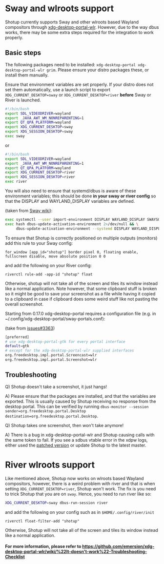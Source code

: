 # Sway and wlroots support
Shotup currently supports Sway and other wlroots based Wayland compositors through [xdg-desktop-portal-wlr](https://github.com/emersion/xdg-desktop-portal-wlr). However, due to the way dbus works, there may be some extra steps required for the integration to work properly.

## Basic steps
The following packages need to be installed: `xdg-desktop-portal xdg-desktop-portal-wlr grim`. Please ensure your distro packages these, or install them manually.

Ensure that environment variables are set properly. If your distro does not set them automatically, use a launch script to export `XDG_CURRENT_DESKTOP=sway` or `XDG_CURRENT_DESKTOP=river` **before** Sway or River is launched.
```sh
#!/bin/bash
export SDL_VIDEODRIVER=wayland
export _JAVA_AWT_WM_NONREPARENTING=1
export QT_QPA_PLATFORM=wayland
export XDG_CURRENT_DESKTOP=sway
export XDG_SESSION_DESKTOP=sway
exec sway
```

or


```sh
#!/bin/bash
export SDL_VIDEODRIVER=wayland
export _JAVA_AWT_WM_NONREPARENTING=1
export QT_QPA_PLATFORM=wayland
export XDG_CURRENT_DESKTOP=river
export XDG_SESSION_DESKTOP=river
exec river
```

You will also need to ensure that systemd/dbus is aware of these environment variables; this should be done **in your sway or river config** so that the DISPLAY and WAYLAND_DISPLAY variables are defined.

(taken from [Sway wiki](https://github.com/swaywm/sway/wiki#gtk-applications-take-20-seconds-to-start)):
```sh
exec systemctl --user import-environment DISPLAY WAYLAND_DISPLAY SWAYSOCK
exec hash dbus-update-activation-environment 2>/dev/null && \
     dbus-update-activation-environment --systemd DISPLAY WAYLAND_DISPLAY SWAYSOCK
```

To ensure that Shotup is correctly positioned on multiple outputs (monitors) add this rule to your Sway config:
```
for_window [app_id="shotup"] border pixel 0, floating enable, fullscreen disable, move absolute position 0 0
```

and add the following on your River config:

```
riverctl rule-add -app-id "shotup" float
```

Otherwise, shotup will not take all of the screen and tiles its window instead like a normal application. Note however, that some clipboard stuff is broken so it might be good to save your screenshot as a file while having it copied to a clipboard in case if clipboard does some weird stuff like not pasting the overall screenshot.


Starting from 0.17.0 xdg-desktop-portal requires a configuration file (e.g. in ~/.config/xdg-desktop-portal/sway-portals.conf):

(take from [issues#3363](https://github.com/shotup-org/shotup/issues/3363))
```sh
[preferred]
# use xdg-desktop-portal-gtk for every portal interface
default=gtk
# except for the xdg-desktop-portal-wlr supplied interfaces
org.freedesktop.impl.portal.Screencast=wlr
org.freedesktop.impl.portal.Screenshot=wlr
```

## Troubleshooting

Q) Shotup doesn't take a screenshot, it just hangs!

A) Please ensure that the packages are installed, and that the variables are exported.
This is usually caused by Shotup receiving no response from the desktop portal. This can be verified by running `dbus-monitor --session sender=org.freedesktop.portal.Desktop destination=org.freedesktop.portal.Desktop`.

Q) Shotup takes one screenshot, then won't take anymore!

A) There is a bug in xdg-desktop-portal-wlr and Shotup causing calls with the same token to fail. If you see a sdbus vtable error in the xdpw logs, either used the [patched version](https://github.com/nullobsi/xdg-desktop-portal-wlr/tree/improve-screenshot) or update Shotup to the latest master.

# River wlroots support

Like mentioned above, Shotup now works on wlroots based Wayland compositors, however, there is a weird problem with river and that is when setting `XDG_CURRENT_DESKTOP=river`, Shotup won't work. The fix is you need to trick Shotup that you are on `sway`. Hence, you need to run river like so:

```sh
XDG_CURRENT_DESKTOP=sway dbus-run-session river
```

and add the following on your config such as in `$HOME/.config/river/init`

```
riverctl float-filter-add "shotup"
```

Otherwise, Shotup will not take all of the screen and tiles its window instead like a normal application.

#### For more information, please refer to https://github.com/emersion/xdg-desktop-portal-wlr/wiki/%22It-doesn't-work%22-Troubleshooting-Checklist

